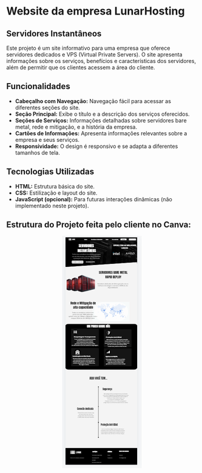 # Website da empresa LunarHosting

## Servidores Instantâneos

Este projeto é um site informativo para uma empresa que oferece servidores dedicados e VPS (Virtual Private Servers). O site apresenta informações sobre os serviços, benefícios e características dos servidores, além de permitir que os clientes acessem a área do cliente.

## Funcionalidades

- **Cabeçalho com Navegação:** Navegação fácil para acessar as diferentes seções do site.
- **Seção Principal:** Exibe o título e a descrição dos serviços oferecidos.
- **Seções de Serviços:** Informações detalhadas sobre servidores bare metal, rede e mitigação, e a história da empresa.
- **Cartões de Informações:** Apresenta informações relevantes sobre a empresa e seus serviços.
- **Responsividade:** O design é responsivo e se adapta a diferentes tamanhos de tela.

## Tecnologias Utilizadas

- **HTML:** Estrutura básica do site.
- **CSS:** Estilização e layout do site.
- **JavaScript (opcional):** Para futuras interações dinâmicas (não implementado neste projeto).

## Estrutura do Projeto feita pelo cliente no Canva:

<p align="center">
  <img src="./apresentacao.png" alt="Apresentação do Projeto" />
</p>
